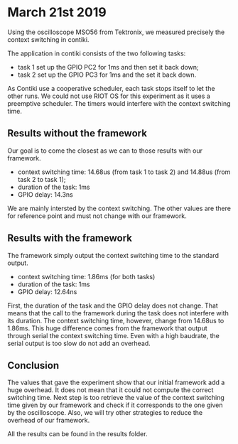 # March 21st 2019

Using the oscilloscope MSO56 from Tektronix, we measured precisely the context switching in contiki.

The application in contiki consists of the two following tasks:
- task 1 set up the GPIO PC2 for 1ms and then set it back down;
- task 2 set up the GPIO PC3 for 1ms and the set it back down.

As Contiki use a cooperative scheduler, each task stops itself to let the other runs. 
We could not use RIOT OS for this experiment as it uses a preemptive scheduler. The timers would interfere with the context switching time.

## Results without the framework

Our goal is to come the closest as we can to those results with our framework.

- context switching time: 14.68us (from task 1 to task 2) and 14.88us (from task 2 to task 1);
- duration of the task: 1ms
- GPIO delay: 14.3ns

We are mainly intersted by the context switching. The other values are there for reference point and must not change with our framework.

## Results with the framework

The framework simply output the context switching time to the standard output.

- context switching time: 1.86ms (for both tasks)
- duration of the task: 1ms
- GPIO delay: 12.64ns

First, the duration of the task and the GPIO delay does not change.
That means that the call to the framework during the task does not interfere with its duration.
The context switching time, however, change from 14.68us to 1.86ms.
This huge difference comes from the framework that output through serial the context switching time.
Even with a high baudrate, the serial output is too slow do not add an overhead.

## Conclusion

The values that gave the experiment show that our initial framework add a huge overhead.
It does not mean that it could not compute the correct switching time.
Next step is too retrieve the value of the context switching time given by our framework and check if it corresponds to the one given by the oscilloscope.
Also, we will try other strategies to reduce the overhead of our framework.

All the results can be found in the results folder.
